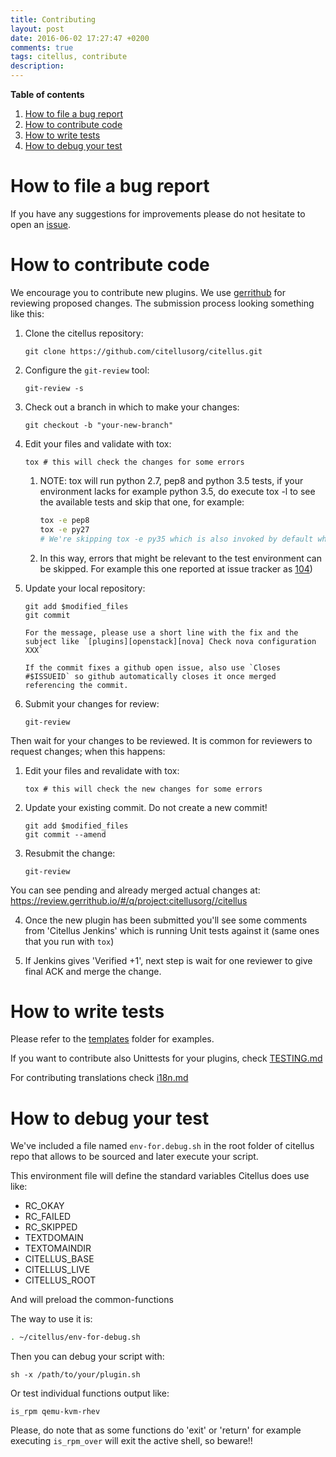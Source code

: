```yaml
---
title: Contributing
layout: post
date: 2016-06-02 17:27:47 +0200
comments: true
tags: citellus, contribute
description:
---
```


**Table of contents**

<!-- TOC depthFrom:1 insertAnchor:true orderedList:true -->

1. [How to file a bug report](#how-to-file-a-bug-report)
2. [How to contribute code](#how-to-contribute-code)
3. [How to write tests](#how-to-write-tests)
4. [How to debug your test](#how-to-debug-your-test)

<!-- /TOC -->

<a id="markdown-how-to-file-a-bug-report" name="how-to-file-a-bug-report"></a>

# How to file a bug report

If you have any suggestions for improvements please do not hesitate to
open an [issue](https://github.com/citellusorg/citellus/issues/new).

<a id="markdown-how-to-contribute-code" name="how-to-contribute-code"></a>

# How to contribute code

We encourage you to contribute new plugins. We use [gerrithub][] for
reviewing proposed changes. The submission process looking something
like this:

[gerrithub]: https://gerrithub.io/

1.  Clone the citellus repository:

        git clone https://github.com/citellusorg/citellus.git

2.  Configure the `git-review` tool:

        git-review -s

3.  Check out a branch in which to make your changes:

        git checkout -b "your-new-branch"

4.  Edit your files and validate with tox:

        tox # this will check the changes for some errors

    1. NOTE: tox will run python 2.7, pep8 and python 3.5 tests, if your environment lacks for example python 3.5, do execute tox -l to see the available tests and skip that one, for example:

       ```sh
       tox -e pep8
       tox -e py27
       # We're skipping tox -e py35 which is also invoked by default when tox is executed without arguments.
       ```

    2. In this way, errors that might be relevant to the test environment can be skipped. For example this one reported at issue tracker as [104](https://github.com/citellusorg/citellus/issues/104))

5.  Update your local repository:

        git add $modified_files
        git commit

        For the message, please use a short line with the fix and the subject like `[plugins][openstack][nova] Check nova configuration XXX`

        If the commit fixes a github open issue, also use `Closes #$ISSUEID` so github automatically closes it once merged referencing the commit.

6.  Submit your changes for review:

        git-review

Then wait for your changes to be reviewed. It is common for reviewers
to request changes; when this happens:

1.  Edit your files and revalidate with tox:

        tox # this will check the new changes for some errors

2.  Update your existing commit. Do not create a new commit!

        git add $modified_files
        git commit --amend

3.  Resubmit the change:

        git-review

You can see pending and already merged actual changes at: <https://review.gerrithub.io/#/q/project:citellusorg//citellus>

4. Once the new plugin has been submitted you'll see some comments from 'Citellus Jenkins' which is running Unit tests against it (same ones that you run with `tox`)

5. If Jenkins gives 'Verified +1', next step is wait for one reviewer to give final ACK and merge the change.

<a id="markdown-how-to-write-tests" name="how-to-write-tests"></a>

# How to write tests

Please refer to the
[templates](https://github.com/citellusorg/citellus/tree/master/doc/templates)
folder for examples.

If you want to contribute also Unittests for your plugins, check [TESTING.md](TESTING.md)

For contributing translations check [i18n.md](doc/i18n.md)

<a id="markdown-how-to-debug-your-test" name="how-to-debug-your-test"></a>

# How to debug your test

We've included a file named `env-for.debug.sh` in the root folder of citellus repo that allows to be sourced and later execute your script.

This environment file will define the standard variables Citellus does use like:

- RC_OKAY
- RC_FAILED
- RC_SKIPPED
- TEXTDOMAIN
- TEXTOMAINDIR
- CITELLUS_BASE
- CITELLUS_LIVE
- CITELLUS_ROOT

And will preload the common-functions

The way to use it is:

```sh
. ~/citellus/env-for-debug.sh
```

Then you can debug your script with:

```
sh -x /path/to/your/plugin.sh
```

Or test individual functions output like:

```
is_rpm qemu-kvm-rhev
```

Please, do note that as some functions do 'exit' or 'return' for example executing `is_rpm_over` will exit the active shell, so beware!!

